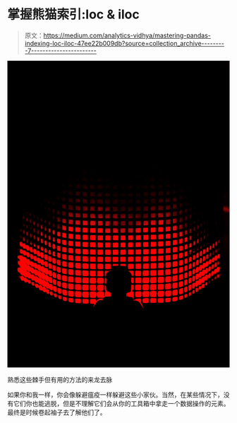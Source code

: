 # 掌握熊猫索引:loc & iloc

> 原文：<https://medium.com/analytics-vidhya/mastering-pandas-indexing-loc-iloc-47ee22b009db?source=collection_archive---------7----------------------->

![](img/4f5b12061bf65e7ddb86becccfbf22df.png)

熟悉这些棘手但有用的方法的来龙去脉

如果你和我一样，你会像躲避瘟疫一样躲避这些小家伙。当然，在某些情况下，没有它们你也能逃脱，但是不理解它们会从你的工具箱中拿走一个数据操作的元素。最终是时候卷起袖子去了解他们了。